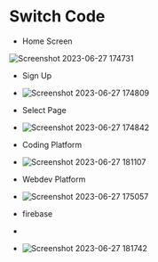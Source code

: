 # Switch Code

- Home Screen
  
![Screenshot 2023-06-27 174731](https://github.com/TRECN/Final-SwichCode/assets/78320320/dc0b56aa-b766-42eb-81ae-2d57c79000e7)

- Sign Up
   
- ![Screenshot 2023-06-27 174809](https://github.com/TRECN/Final-SwichCode/assets/78320320/c3ced6b2-add2-4e9f-9bf6-e4d9ec731e55)

- Select Page
  
- ![Screenshot 2023-06-27 174842](https://github.com/TRECN/Final-SwichCode/assets/78320320/30696cf8-b1b0-46b6-8ce6-ccedd27a0c87)

- Coding Platform
  
- ![Screenshot 2023-06-27 181107](https://github.com/TRECN/Final-SwichCode/assets/78320320/6b2b879c-d14c-4116-a55a-f8439db59500)

- Webdev Platform
  
- ![Screenshot 2023-06-27 175057](https://github.com/TRECN/Final-SwichCode/assets/78320320/2670d9c2-56ac-4961-afd2-35767062236c)

- firebase
- 
- ![Screenshot 2023-06-27 181742](https://github.com/TRECN/Final-SwichCode/assets/78320320/b03857a2-81a1-4f0d-9d72-40178d6a2785)
